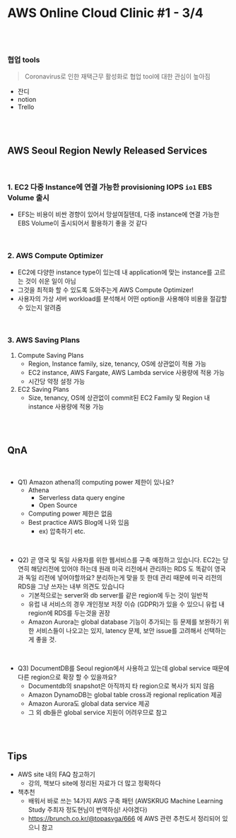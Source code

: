 # AWS Online Cloud Clinic #1 - 3/4

<br>

<br>

### 협업 tools

>  Coronavirus로 인한 재택근무 활성화로 협업 tool에 대한 관심이 높아짐

- 잔디
- notion
- Trello

<br>

<br>

## AWS Seoul Region Newly Released Services

<br>

### 1. EC2 다중 Instance에 연결 가능한 provisioning IOPS `io1` EBS Volume 출시

- EFS는 비용이 비싼 경향이 있어서 망설여질텐데, 다중 instance에 연결 가능한 EBS Volume이 출시되어서 활용하기 좋을 것 같다

<br>

### 2.  AWS Compute Optimizer

- EC2에 다양한 instance type이 있는데 내 application에 맞는 instance를 고르는 것이 쉬운 일이 아님
- 그것을 최적화 할 수 있도록 도와주는게 AWS Compute Optimizer!
- 사용자의 가상 서버 workload를 분석해서 어떤 option을 사용해야 비용을 절감할 수 있는지 알려줌

<br>

### 3. AWS Saving Plans

1. Compute Saving Plans
   - Region, Instance family, size, tenancy, OS에 상관없이 적용 가능
   - EC2 instance, AWS Fargate, AWS Lambda service 사용량에 적용 가능
   - 시간당 약정 설정 가능
2. EC2 Saving Plans
   - Size, tenancy, OS에 상관없이 commit된 EC2 Family 및 Region 내 instance 사용량에 적용 가능



<br>

<br>

## QnA

<br>

- Q1) Amazon athena의 computing power 제한이 있나요?
  - Athena
    - Serverless data query engine
    - Open Source 
  - Computing power 제한은 없음
  - Best practice AWS Blog에 나와 있음
    - ex) 압축하기 etc.

<br>

- Q2) 곧 영국 및 독일 사용자를 위한 웹서비스를 구축 예정하고 있습니다. EC2는 당연히 해당리전에 있어야 하는데 원래 미국 리전에서 관리하는 RDS 도 똑같이 영국과 독일 리전에 넣어야할까요? 분리하는게 맞을 듯 한데 관리 때문에 미국 리전의 RDS을 그냥 쓰자는 내부 의견도 있습니다
  - 기본적으로는 server와 db server를 같은 region에 두는 것이 일반적
  - 유럽 내 서비스의 경우 개인정보 저장 이슈 (GDPR)가 있을 수 있으니 유럽 내 region에 RDS를 두는것을 권장
  - Amazon Aurora는 global database 기능이 추가되는 등 문제를 보완하기 위한 서비스들이 나오고는 있지, latency 문제, 보안 issue를 고려해서 선택하는게 좋을 것.

<br>

- Q3) DocumentDB를 Seoul region에서 사용하고 있는데 global service 때문에 다른 region으로 확장 할 수 있을까요?
  - Documentdb의 snapshot은 아직까지 타 region으로 복사가 되지 않음
  - Amazon DynamoDB는 global table cross과 regional replication 제공
  - Amazon Aurora도 global data service 제공
  - 그 외 db들은 global service 지원이 어려우므로 참고

<br>

<br>

## Tips

- AWS site 내의 FAQ 참고하기
  - 강의, 책보다 site에 정리된 자료가 더 많고 정확하다
- 책추천
  - 배워서 바로 쓰는 14가지 AWS 구축 패턴 (AWSKRUG Machine Learning Study 주최자 정도현님이 번역하심! 사야겠다)
  - https://brunch.co.kr/@topasvga/666 에 AWS 관련 추천도서 정리되어 있으니 참고

